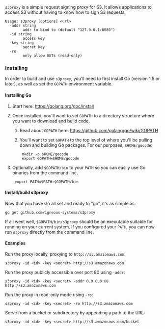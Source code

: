 `s3proxy` is a simple request signing proxy for S3. It allows applications to
access S3 without having to know how to sign S3 requests.

    Usage: s3proxy [options] <url>
      -addr string
        	addr to bind to (default "127.0.0.1:8080")
      -id string
        	access key
      -key string
        	secret key
      -ro
        	only allow GETs (read-only)

### Installing

In order to build and use `s3proxy`, you'll need to first install Go (version 1.5 or later), as well as set the `GOPATH` environment variable.

#### Installing Go

1. Start here: https://golang.org/doc/install
2. Once installed, you'll want to set `GOPATH` to a directory structure where you want to download and build code.
	1. Read about `GOPATH` here: https://github.com/golang/go/wiki/GOPATH
	2. You'll want to set `GOPATH` to the top level of where you'll be pulling down and building Go packages. For our purposes, `$HOME/gocode`:

			mkdir -p $HOME/gocode
			export GOPATH=$HOME/gocode

3. Optionally, add `$GOPATH/bin` to your `PATH` so you can easily use Go binaries from the command line.

		export PATH=$PATH:$GOPATH/bin

#### Install/build s3proxy

Now that you have Go all set and ready to "go", it's as simple as:

	go get github.com/igneous-systems/s3proxy

If all went well, `$GOPATH/bin/s3proxy` should be an executable suitable for running on your current system. If you configured your `PATH`, you can now run `s3proxy` directly from the command line.

#### Examples

Run the proxy locally, proxying to `http://s3.amazonaws.com`:

    s3proxy -id <id> -key <secret> http://s3.amazonaws.com

Run the proxy publicly accessible over port 80 using `-addr`:

    s3proxy -id <id> -key <secret> -addr 0.0.0.0:80 http://s3.amazonaws.com

Run the proxy in read-only mode using `-ro`:

    s3proxy -id <id> -key <secret> -ro http://s3.amazonaws.com

Serve from a bucket or subdirectory by appending a path to the URL:

    s3proxy -id <id> -key <secret> http://s3.amazonaws.com/bucket
